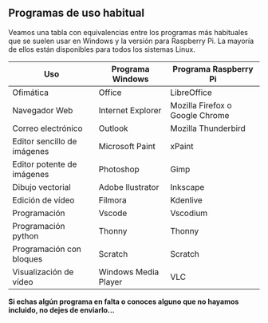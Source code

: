 ## Programas de uso habitual

Veamos una  tabla con equivalencias entre los programas más habituales que se suelen usar en Windows y la versión para Raspberry Pi. La mayoría de ellos están disponibles para  todos los sistemas Linux.

| Uso                         | Programa Windows     | Programa Raspberry Pi           |
| --------------------------- | -------------------- | ------------------------------- |
| Ofimática                   | Office               | LibreOffice                     |
| Navegador Web               | Internet Explorer    | Mozilla Firefox o Google Chrome |
| Correo electrónico          | Outlook              | Mozilla Thunderbird             |
| Editor sencillo de imágenes | Microsoft Paint      | xPaint                          |
| Editor potente de imágenes  | Photoshop            | Gimp                            |
| Dibujo vectorial            | Adobe Ilustrator     | Inkscape                        |
| Edición de vídeo            | Filmora              | Kdenlive                        |
| Programación                | Vscode               | Vscodium                        |
| Programación python         | Thonny               | Thonny                          |
| Programación con bloques    | Scratch              | Scratch                         |
| Visualización de vídeo      | Windows Media Player | VLC                             |


**Si echas algún programa en falta o conoces alguno que no hayamos incluido, no dejes de enviarlo...**

